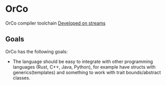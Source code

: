 # OrCo
OrCo compiler toolchain
[Developed on streams](https://www.youtube.com/playlist?list=PLvZASPqsD2VjqJ6968gEhoLlCn0i0rqHH)

## Goals
OrCo has the following goals:
- The language should be easy to integrate with other programming languages (Rust, C++, Java, Python),
for example have structs with generics(templates) and something to work with trait bounds/abstract classes.
